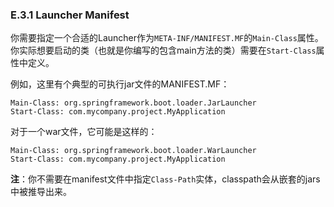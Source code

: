 ### E.3.1 Launcher Manifest

你需要指定一个合适的Launcher作为`META-INF/MANIFEST.MF`的`Main-Class`属性。你实际想要启动的类（也就是你编写的包含main方法的类）需要在`Start-Class`属性中定义。

例如，这里有个典型的可执行jar文件的MANIFEST.MF：
```properties
Main-Class: org.springframework.boot.loader.JarLauncher
Start-Class: com.mycompany.project.MyApplication
```
对于一个war文件，它可能是这样的：
```properties
Main-Class: org.springframework.boot.loader.WarLauncher
Start-Class: com.mycompany.project.MyApplication
```
**注**：你不需要在manifest文件中指定`Class-Path`实体，classpath会从嵌套的jars中被推导出来。
